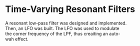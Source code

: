 # Time-Varying Resonant Filters

A resonant low-pass filter was designed and implemented.  
Then, an LFO was built.  The LFO was used to modulate  
the corner frequency of the LPF, thus creaiting an  auto-  
wah effect.
